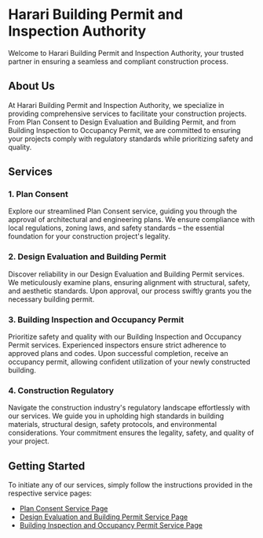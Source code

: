 # Harari Building Permit and Inspection Authority

Welcome to Harari Building Permit and Inspection Authority, your trusted partner in ensuring a seamless and compliant construction process.

## About Us

At Harari Building Permit and Inspection Authority, we specialize in providing comprehensive services to facilitate your construction projects. From Plan Consent to Design Evaluation and Building Permit, and from Building Inspection to Occupancy Permit, we are committed to ensuring your projects comply with regulatory standards while prioritizing safety and quality.

## Services

### 1. Plan Consent

Explore our streamlined Plan Consent service, guiding you through the approval of architectural and engineering plans. We ensure compliance with local regulations, zoning laws, and safety standards – the essential foundation for your construction project's legality.

### 2. Design Evaluation and Building Permit

Discover reliability in our Design Evaluation and Building Permit services. We meticulously examine plans, ensuring alignment with structural, safety, and aesthetic standards. Upon approval, our process swiftly grants you the necessary building permit.

### 3. Building Inspection and Occupancy Permit

Prioritize safety and quality with our Building Inspection and Occupancy Permit services. Experienced inspectors ensure strict adherence to approved plans and codes. Upon successful completion, receive an occupancy permit, allowing confident utilization of your newly constructed building.

### 4. Construction Regulatory

Navigate the construction industry's regulatory landscape effortlessly with our services. We guide you in upholding high standards in building materials, structural design, safety protocols, and environmental considerations. Your commitment ensures the legality, safety, and quality of your project.

## Getting Started

To initiate any of our services, simply follow the instructions provided in the respective service pages:

- [Plan Consent Service Page](https://www.hararibpia.com/plan-consent)
- [Design Evaluation and Building Permit Service Page](#)
- [Building Inspection and Occupancy Permit Service Page](#)

